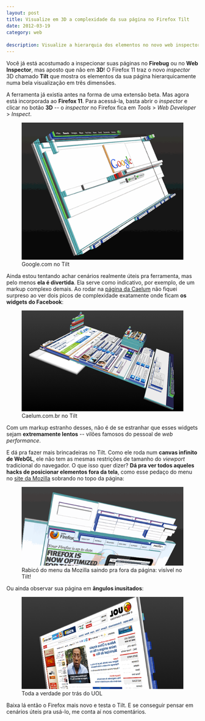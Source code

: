 ```yaml
---
layout: post
title: Visualize em 3D a complexidade da sua página no Firefox Tilt
date: 2012-03-19
category: web

description: Visualize a hierarquia dos elementos no novo web inspector do Firefox 11
---
```


Você já está acostumado a inspecionar suas páginas no **Firebug** ou no **Web Inspector**, mas aposto que não em **3D**! O Firefox 11 traz o novo *inspector* 3D chamado **Tilt** que mostra os elementos da sua página hierarquicamente numa bela visualização em três dimensões.

A ferramenta já existia antes na forma de uma extensão beta. Mas agora está incorporada ao **Firefox 11**. Para acessá-la, basta abrir o *inspector* e clicar no botão **3D** -- o *inspector* no Firefox fica em *Tools* > *Web Developer* > *Inspect*.

<figure>
	<img src="img/posts/firefox-tilt/googlecom.png" alt="Google.com no Tilt">
	<figcaption>Google.com no Tilt</figcaption>
</figure>

Ainda estou tentando achar cenários realmente úteis pra ferramenta, mas pelo menos **ela é divertida**. Ela serve como indicativo, por exemplo, de um markup complexo demais. Ao rodar na [página da Caelum](http://www.caelum.com.br) não fiquei surpreso ao ver dois picos de complexidade exatamente onde ficam **os widgets do Facebook**:

<figure>
	<img src="img/posts/firefox-tilt/caelumcombr.png" alt="Caelum.com.br no Tilt">
	<figcaption>Caelum.com.br no Tilt</figcaption>
</figure>

Com um markup estranho desses, não é de se estranhar que esses widgets sejam **extremamente lentos** -- vilões famosos do pessoal de *web performance*.

E dá pra fazer mais brincadeiras no Tilt. Como ele roda num **canvas infinito de WebGL**, ele não tem as mesmas restrições de tamanho do *viewport* tradicional do navegador. O que isso quer dizer? **Dá pra ver todos aqueles hacks de posicionar elementos fora da tela**, como esse pedaço do menu no [site da Mozilla](http://mozilla.org) sobrando no topo da página:

<figure>
	<img src="img/posts/firefox-tilt/mozillaorg.png" alt="Mozilla.org no Tilt">
	<figcaption>Rabicó do menu da Mozilla saindo pra fora da página: visível no Tilt!</figcaption>
</figure>

Ou ainda observar sua página em **ângulos inusitados**:

<figure>
	<img src="img/posts/firefox-tilt/uolcombr.png" alt="Uol.com.br por trás">
	<figcaption>Toda a verdade por trás do UOL</figcaption>
</figure>

Baixa lá então o Firefox mais novo e testa o Tilt. E se conseguir pensar em cenários úteis pra usá-lo, me conta aí nos comentários.
